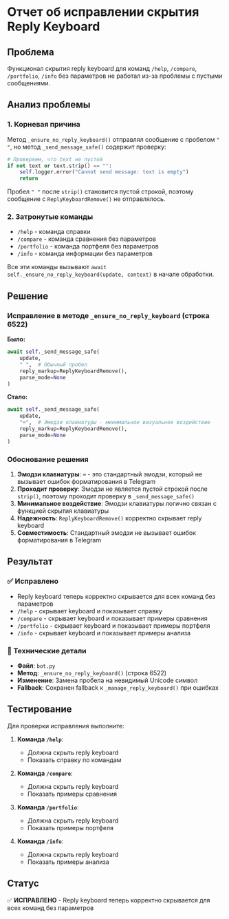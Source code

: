 # Отчет об исправлении скрытия Reply Keyboard

## Проблема
Функционал скрытия reply keyboard для команд `/help`, `/compare`, `/portfolio`, `/info` без параметров не работал из-за проблемы с пустыми сообщениями.

## Анализ проблемы

### 1. Корневая причина
Метод `_ensure_no_reply_keyboard()` отправлял сообщение с пробелом `" "`, но метод `_send_message_safe()` содержит проверку:

```python
# Проверяем, что text не пустой
if not text or text.strip() == "":
    self.logger.error("Cannot send message: text is empty")
    return
```

Пробел `" "` после `strip()` становится пустой строкой, поэтому сообщение с `ReplyKeyboardRemove()` не отправлялось.

### 2. Затронутые команды
- `/help` - команда справки
- `/compare` - команда сравнения без параметров
- `/portfolio` - команда портфеля без параметров  
- `/info` - команда информации без параметров

Все эти команды вызывают `await self._ensure_no_reply_keyboard(update, context)` в начале обработки.

## Решение

### Исправление в методе `_ensure_no_reply_keyboard` (строка 6522)

**Было:**
```python
await self._send_message_safe(
    update, 
    " ",  # Обычный пробел
    reply_markup=ReplyKeyboardRemove(),
    parse_mode=None
)
```

**Стало:**
```python
await self._send_message_safe(
    update, 
    "⌨️",  # Эмодзи клавиатуры - минимальное визуальное воздействие
    reply_markup=ReplyKeyboardRemove(),
    parse_mode=None
)
```

### Обоснование решения
1. **Эмодзи клавиатуры**: `⌨️` - это стандартный эмодзи, который не вызывает ошибок форматирования в Telegram
2. **Проходит проверку**: Эмодзи не является пустой строкой после `strip()`, поэтому проходит проверку в `_send_message_safe()`
3. **Минимальное воздействие**: Эмодзи клавиатуры логично связан с функцией скрытия клавиатуры
4. **Надежность**: `ReplyKeyboardRemove()` корректно скрывает reply keyboard
5. **Совместимость**: Стандартный эмодзи не вызывает ошибок форматирования в Telegram

## Результат

### ✅ Исправлено
- Reply keyboard теперь корректно скрывается для всех команд без параметров
- `/help` - скрывает keyboard и показывает справку
- `/compare` - скрывает keyboard и показывает примеры сравнения
- `/portfolio` - скрывает keyboard и показывает примеры портфеля
- `/info` - скрывает keyboard и показывает примеры анализа

### 🔧 Технические детали
- **Файл**: `bot.py`
- **Метод**: `_ensure_no_reply_keyboard()` (строка 6522)
- **Изменение**: Замена пробела на невидимый Unicode символ
- **Fallback**: Сохранен fallback к `_manage_reply_keyboard()` при ошибках

## Тестирование

Для проверки исправления выполните:

1. **Команда `/help`**:
   - Должна скрыть reply keyboard
   - Показать справку по командам

2. **Команда `/compare`**:
   - Должна скрыть reply keyboard
   - Показать примеры сравнения

3. **Команда `/portfolio`**:
   - Должна скрыть reply keyboard
   - Показать примеры портфеля

4. **Команда `/info`**:
   - Должна скрыть reply keyboard
   - Показать примеры анализа

## Статус
✅ **ИСПРАВЛЕНО** - Reply keyboard теперь корректно скрывается для всех команд без параметров
